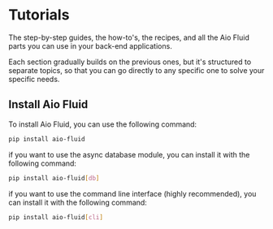 # Tutorials

The step-by-step guides, the how-to's, the recipes, and all the Aio Fluid parts you can use in your back-end applications.

Each section gradually builds on the previous ones, but it's structured to separate topics, so that you can go directly to any specific one to solve your specific needs.


## Install Aio Fluid

To install Aio Fluid, you can use the following command:

```bash
pip install aio-fluid
```

if you want to use the async database module, you can install it with the following command:

```bash
pip install aio-fluid[db]
```

if you want to use the command line interface (highly recommended), you can install it with the following command:

```bash
pip install aio-fluid[cli]
```
